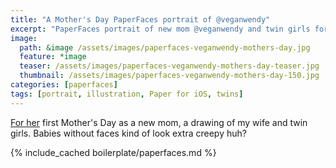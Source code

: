```yaml
---
title: "A Mother's Day PaperFaces portrait of @veganwendy"
excerpt: "PaperFaces portrait of new mom @veganwendy and twin girls for Mother's Day."
image: 
  path: &image /assets/images/paperfaces-veganwendy-mothers-day.jpg 
  feature: *image
  teaser: /assets/images/paperfaces-veganwendy-mothers-day-teaser.jpg
  thumbnail: /assets/images/paperfaces-veganwendy-mothers-day-150.jpg
categories: [paperfaces]
tags: [portrait, illustration, Paper for iOS, twins]
---
```


[For her](http://2littlerosebuds.com) first Mother's Day as a new mom, a drawing of my wife and twin girls. Babies without faces kind of look extra creepy huh?

{% include_cached boilerplate/paperfaces.md %}
